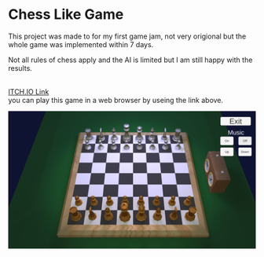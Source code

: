 <h1 id="header" align ="centre">Chess Like Game</h1>
<body>
 <p>This project was made to for my first game jam, not very origional but the whole game was implemented within 7 days.</p>
 <p>Not all rules of chess apply and the AI is limited but I am still happy with the results.</p>
 <p>
  <br>
  <a href="https://srrawlinsonhotmailcouk.itch.io/chess-kind-of">
   ITCH.IO Link
  </a> <br>
  you can play this game in a web browser by useing the link above. <br>
  
 </p>
 <img src="https://github.com/SarahRawlinson/ChessLikeGame/blob/main/Chess2.PNG" alt="Chess Game"/>
</body>
